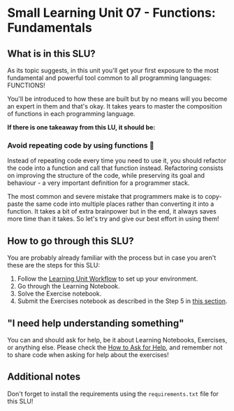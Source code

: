 # Small Learning Unit 07 - Functions: Fundamentals

## What is in this SLU?

As its topic suggests, in this unit you'll get your first exposure to the most fundamental and powerful tool common to all programming languages: FUNCTIONS! 

You'll be introduced to how these are built but by no means will you become an expert in them and that's okay. It takes years to master the composition of functions in each programming language.


**If there is one takeaway from this LU, it should be:**

### Avoid repeating code by using functions 🧠

Instead of repeating code every time you need to use it, you should refactor the code into a function and call that function instead. Refactoring consists on improving the structure of the code, while preserving its goal and behaviour - a very important definition for a programmer stack.

The most common and severe mistake that programmers make is to copy-paste the same code into multiple places rather than converting it into a function. It takes a bit of extra brainpower but in the end, it always saves more time than it takes. So let's try and give our best effort in using them!

## How to go through this SLU?
You are probably already familiar with the process but in case you aren't these are the steps for this SLU:

1. Follow the [Learning Unit Workflow](https://github.com/LDSSA/ds-prep-course-2022#2-learning-unit-workflow) to set up your environment.
2. Go through the Learning Notebook.
3. Solve the Exercise notebook.
4. Submit the Exercises notebook as described in the Step 5 in [this section](https://github.com/LDSSA/ds-prep-course-2022#22---working-on-the-learning-units).

## "I need help understanding something"

You can and should ask for help, be it about Learning Notebooks, Exercises, or anything else. Please check the [How to Ask for Help](https://github.com/LDSSA/ds-prep-course-2022#4-how-to-ask-for-help), and remember not to share code when asking for help about the exercises!

## Additional notes
Don't forget to install the requirements using the `requirements.txt` file for this SLU!